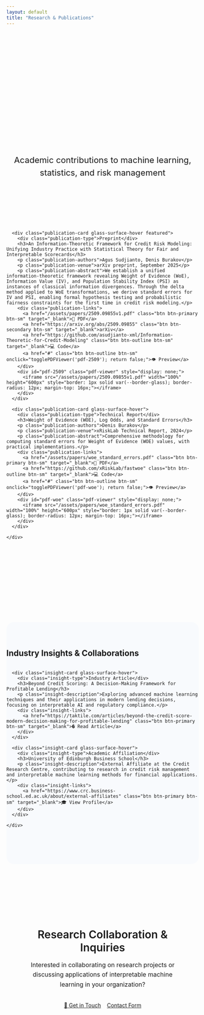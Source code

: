 ```yaml
---
layout: default
title: "Research & Publications"
---
```


<section class="research-hero">
  <div class="container">
    <h1 class="research-title">Research & Publications</h1>
    <p class="research-subtitle">Academic contributions to machine learning, statistics, and risk management</p>
  </div>
</section>

<section class="publications-section">
  <div class="container">
    <div class="publications-grid">
      
      <div class="publication-card glass-surface-hover featured">
        <div class="publication-type">Preprint</div>
        <h3>An Information-Theoretic Framework for Credit Risk Modeling: Unifying Industry Practice with Statistical Theory for Fair and Interpretable Scorecards</h3>
        <p class="publication-authors">Agus Sudjianto, Denis Burakov</p>
        <p class="publication-venue">arXiv preprint, September 2025</p>
        <p class="publication-abstract">We establish a unified information-theoretic framework revealing Weight of Evidence (WoE), Information Value (IV), and Population Stability Index (PSI) as instances of classical information divergences. Through the delta method applied to WoE transformations, we derive standard errors for IV and PSI, enabling formal hypothesis testing and probabilistic fairness constraints for the first time in credit risk modeling.</p>
        <div class="publication-links">
          <a href="/assets/papers/2509.09855v1.pdf" class="btn btn-primary btn-sm" target="_blank">📄 PDF</a>
          <a href="https://arxiv.org/abs/2509.09855" class="btn btn-secondary btn-sm" target="_blank">arXiv</a>
          <a href="https://github.com/asudjianto-xml/Information-Theoretic-for-Credit-Modeling" class="btn btn-outline btn-sm" target="_blank">💻 Code</a>
          <a href="#" class="btn btn-outline btn-sm" onclick="togglePDFViewer('pdf-2509'); return false;">👁️ Preview</a>
        </div>
        <div id="pdf-2509" class="pdf-viewer" style="display: none;">
          <iframe src="/assets/papers/2509.09855v1.pdf" width="100%" height="600px" style="border: 1px solid var(--border-glass); border-radius: 12px; margin-top: 16px;"></iframe>
        </div>
      </div>

      <div class="publication-card glass-surface-hover">
        <div class="publication-type">Technical Report</div>
        <h3>Weight of Evidence (WOE), Log Odds, and Standard Errors</h3>
        <p class="publication-authors">Denis Burakov</p>
        <p class="publication-venue">xRiskLab Technical Report, 2024</p>
        <p class="publication-abstract">Comprehensive methodology for computing standard errors for Weight of Evidence (WOE) values, with practical implementations.</p>
        <div class="publication-links">
          <a href="/assets/papers/woe_standard_errors.pdf" class="btn btn-primary btn-sm" target="_blank">📄 PDF</a>
          <a href="https://github.com/xRiskLab/fastwoe" class="btn btn-outline btn-sm" target="_blank">💻 Code</a>
          <a href="#" class="btn btn-outline btn-sm" onclick="togglePDFViewer('pdf-woe'); return false;">👁️ Preview</a>
        </div>
        <div id="pdf-woe" class="pdf-viewer" style="display: none;">
          <iframe src="/assets/papers/woe_standard_errors.pdf" width="100%" height="600px" style="border: 1px solid var(--border-glass); border-radius: 12px; margin-top: 16px;"></iframe>
        </div>
      </div>

    </div>
  </div>
</section>

<section class="industry-section">
  <div class="container">
    <h2 class="section-title">Industry Insights & Collaborations</h2>
    <div class="insights-grid">
      
      <div class="insight-card glass-surface-hover">
        <div class="insight-type">Industry Article</div>
        <h3>Beyond Credit Scoring: A Decision-Making Framework for Profitable Lending</h3>
        <p class="insight-description">Exploring advanced machine learning techniques and their applications in modern lending decisions, focusing on interpretable AI and regulatory compliance.</p>
        <div class="insight-links">
          <a href="https://taktile.com/articles/beyond-the-credit-score-modern-decision-making-for-profitable-lending" class="btn btn-primary btn-sm" target="_blank">� Read Article</a>
        </div>
      </div>

      <div class="insight-card glass-surface-hover">
        <div class="insight-type">Academic Affiliation</div>
        <h3>University of Edinburgh Business School</h3>
        <p class="insight-description">External Affiliate at the Credit Research Centre, contributing to research in credit risk management and interpretable machine learning methods for financial applications.</p>
        <div class="insight-links">
          <a href="https://www.crc.business-school.ed.ac.uk/about/external-affiliates" class="btn btn-primary btn-sm" target="_blank">🎓 View Profile</a>
        </div>
      </div>

    </div>
  </div>
</section>

<section class="contact-research-section">
  <div class="container">
    <div class="research-contact-card glass-surface">
      <h2>Research Collaboration & Inquiries</h2>
      <p>Interested in collaborating on research projects or discussing applications of interpretable machine learning in your organization?</p>
      <div class="research-contact-buttons">
        <a href="mailto:contact@xrisklab.ai" class="btn btn-primary">📧 Get in Touch</a>
        <a href="/contact/" class="btn btn-secondary">Contact Form</a>
      </div>
    </div>
  </div>
</section>



<style>
.research-hero {
  background: transparent;
  padding: 80px 0 40px;
  text-align: center;
}

.research-title {
  font-size: clamp(2.5rem, 6vw, 3.5rem);
  font-weight: 700;
  margin-bottom: 24px;
  color: var(--text-primary);
  background: var(--primary-gradient);
  -webkit-background-clip: text;
  -webkit-text-fill-color: transparent;
  background-clip: text;
}

.research-subtitle {
  font-size: clamp(1.125rem, 3vw, 1.375rem);
  color: var(--text-secondary);
  max-width: 700px;
  margin: 0 auto;
  line-height: 1.5;
}

.publications-section {
  padding: 80px 0;
}

.publications-grid {
  display: grid;
  grid-template-columns: repeat(auto-fit, minmax(400px, 1fr));
  gap: 32px;
  margin-bottom: 80px;
}

.publication-card {
  background: var(--surface-glass);
  backdrop-filter: var(--blur-amount);
  -webkit-backdrop-filter: var(--blur-amount);
  border: 1px solid var(--border-glass);
  border-radius: 20px;
  padding: 32px;
  transition: all 0.4s cubic-bezier(0.4, 0, 0.2, 1);
  position: relative;
  overflow: hidden;
}

.publication-card.featured {
  border-color: var(--accent-blue);
  background: rgba(0, 122, 255, 0.08);
}

.publication-card::before {
  content: '';
  position: absolute;
  top: 0;
  left: 0;
  right: 0;
  height: 1px;
  background: var(--primary-gradient);
  transform: translateX(-100%);
  transition: transform 0.6s cubic-bezier(0.4, 0, 0.2, 1);
}

.publication-card:hover::before {
  transform: translateX(0);
}

.publication-card:hover {
  transform: translateY(-8px);
  background: var(--surface-glass-hover);
  box-shadow: var(--shadow-glass);
}

.publication-type {
  display: inline-block;
  background: rgba(0, 122, 255, 0.15);
  color: var(--accent-blue);
  padding: 6px 12px;
  border-radius: 12px;
  font-size: 12px;
  font-weight: 600;
  margin-bottom: 16px;
  border: 1px solid rgba(0, 122, 255, 0.2);
}

.publication-card h3 {
  font-size: 1.375rem;
  font-weight: 600;
  margin-bottom: 12px;
  color: var(--text-primary);
  line-height: 1.3;
}

.publication-authors {
  color: var(--accent-purple);
  font-weight: 500;
  margin-bottom: 8px;
  font-size: 14px;
}

.publication-venue {
  color: var(--text-secondary);
  font-style: italic;
  margin-bottom: 16px;
  font-size: 14px;
}

.publication-abstract {
  color: var(--text-secondary);
  line-height: 1.6;
  margin-bottom: 24px;
  font-size: 15px;
}

.publication-links {
  display: flex;
  gap: 8px;
  flex-wrap: wrap;
}

.industry-section {
  padding: 40px 0 80px;
  background: rgba(0, 122, 255, 0.02);
  border-radius: 20px;
  margin: 40px 0;
}

.insights-grid {
  display: grid;
  grid-template-columns: repeat(auto-fit, minmax(350px, 1fr));
  gap: 32px;
}

.insight-card {
  background: var(--surface-glass);
  backdrop-filter: var(--blur-amount);
  -webkit-backdrop-filter: var(--blur-amount);
  border: 1px solid var(--border-glass);
  border-radius: 20px;
  padding: 32px;
  transition: all 0.4s cubic-bezier(0.4, 0, 0.2, 1);
  position: relative;
  overflow: hidden;
}

.insight-card::before {
  content: '';
  position: absolute;
  top: 0;
  left: 0;
  right: 0;
  height: 1px;
  background: var(--primary-gradient);
  transform: translateX(-100%);
  transition: transform 0.6s cubic-bezier(0.4, 0, 0.2, 1);
}

.insight-card:hover::before {
  transform: translateX(0);
}

.insight-card:hover {
  transform: translateY(-8px);
  background: var(--surface-glass-hover);
  box-shadow: var(--shadow-glass);
}

.insight-type {
  display: inline-block;
  background: rgba(88, 86, 214, 0.15);
  color: var(--accent-purple);
  padding: 6px 12px;
  border-radius: 12px;
  font-size: 12px;
  font-weight: 600;
  margin-bottom: 16px;
  border: 1px solid rgba(88, 86, 214, 0.2);
}

.insight-card h3 {
  font-size: 1.375rem;
  font-weight: 600;
  margin-bottom: 16px;
  color: var(--text-primary);
  line-height: 1.3;
}

.insight-description {
  color: var(--text-secondary);
  line-height: 1.6;
  margin-bottom: 24px;
  font-size: 15px;
}

.insight-links {
  display: flex;
  gap: 8px;
  flex-wrap: wrap;
}

.contact-research-section {
  padding: 40px 0;
}

.research-contact-card {
  background: var(--surface-glass);
  backdrop-filter: var(--blur-amount);
  -webkit-backdrop-filter: var(--blur-amount);
  border: 1px solid var(--border-glass);
  border-radius: 20px;
  padding: 48px;
  text-align: center;
  max-width: 600px;
  margin: 0 auto;
}

.research-contact-card h2 {
  font-size: 1.75rem;
  font-weight: 600;
  margin-bottom: 16px;
  color: var(--text-primary);
}

.research-contact-card p {
  color: var(--text-secondary);
  margin-bottom: 32px;
  line-height: 1.6;
  font-size: 16px;
}

.research-contact-buttons {
  display: flex;
  gap: 16px;
  justify-content: center;
  flex-wrap: wrap;
}

.pdf-viewer {
  margin-top: 16px;
  transition: all 0.3s ease;
}

.pdf-viewer iframe {
  border: 1px solid var(--border-glass);
  border-radius: 12px;
  background: var(--background-secondary);
}

.presentations-section {
  padding: 40px 0 80px;
}

.presentations-grid {
  display: grid;
  grid-template-columns: repeat(auto-fit, minmax(300px, 1fr));
  gap: 24px;
}

.presentation-card {
  background: var(--surface-glass);
  backdrop-filter: var(--blur-amount);
  -webkit-backdrop-filter: var(--blur-amount);
  border: 1px solid var(--border-glass);
  border-radius: 16px;
  padding: 24px;
  transition: all 0.3s cubic-bezier(0.4, 0, 0.2, 1);
}

.presentation-card:hover {
  transform: translateY(-4px);
  background: var(--surface-glass-hover);
}

.presentation-card h4 {
  font-size: 1.125rem;
  font-weight: 600;
  margin-bottom: 8px;
  color: var(--text-primary);
}

.presentation-venue {
  color: var(--text-secondary);
  margin-bottom: 16px;
  font-size: 14px;
  font-style: italic;
}

.presentation-links {
  display: flex;
  gap: 8px;
  flex-wrap: wrap;
}

.btn-sm {
  padding: 6px 12px;
  font-size: 12px;
  border-radius: 8px;
}

@media (max-width: 768px) {
  .publications-grid {
    grid-template-columns: 1fr;
    gap: 24px;
  }

  .insights-grid {
    grid-template-columns: 1fr;
    gap: 24px;
  }

  .presentations-grid {
    grid-template-columns: 1fr;
  }

  .publication-card,
  .insight-card,
  .presentation-card,
  .research-contact-card {
    padding: 24px;
  }

  .publication-links,
  .insight-links,
  .presentation-links,
  .research-contact-buttons {
    justify-content: center;
  }

  .research-contact-buttons {
    flex-direction: column;
    align-items: center;
  }
}
</style>

<script>
function togglePDFViewer(viewerId) {
  const viewer = document.getElementById(viewerId);
  if (viewer.style.display === 'none' || viewer.style.display === '') {
    viewer.style.display = 'block';
    viewer.scrollIntoView({ behavior: 'smooth', block: 'nearest' });
  } else {
    viewer.style.display = 'none';
  }
}
</script>